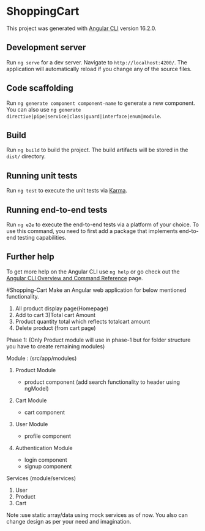 # ShoppingCart

This project was generated with [Angular CLI](https://github.com/angular/angular-cli) version 16.2.0.

## Development server

Run `ng serve` for a dev server. Navigate to `http://localhost:4200/`. The application will automatically reload if you change any of the source files.

## Code scaffolding

Run `ng generate component component-name` to generate a new component. You can also use `ng generate directive|pipe|service|class|guard|interface|enum|module`.

## Build

Run `ng build` to build the project. The build artifacts will be stored in the `dist/` directory.

## Running unit tests

Run `ng test` to execute the unit tests via [Karma](https://karma-runner.github.io).

## Running end-to-end tests

Run `ng e2e` to execute the end-to-end tests via a platform of your choice. To use this command, you need to first add a package that implements end-to-end testing capabilities.

## Further help

To get more help on the Angular CLI use `ng help` or go check out the [Angular CLI Overview and Command Reference](https://angular.io/cli) page.


#Shopping-Cart 
Make an Angular web application for below mentioned functionality.
1) All product display page(Homepage)
2) Add to cart 
3)Total cart Amount
4) Product quantity total which reflects totalcart amount
5) Delete product (from cart page)


Phase 1: (Only Product module will use in phase-1 but for folder structure you have to create remaining modules)

Module :  (src/app/modules)
1)  Product Module
	- product component (add search functionality to header using ngModel)

2) Cart Module
	- cart component

3) User Module
	- profile component

4) Authentication Module
	- login component
	- signup component

Services (module/services)
1) User 
2) Product 
3) Cart 

Note :use static array/data using mock services as of now. You also can change design as per your need and imagination.
